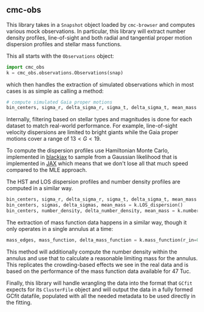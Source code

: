 ## cmc-obs

This library takes in a `Snapshot` object loaded by `cmc-browser` and computes various mock
observations. In particular, this library will extract number density profiles, line-of-sight and
both radial and tangential proper motion dispersion profiles and stellar mass functions.

This all starts with the `Observations` object:

```python
import cmc_obs
k = cmc_obs.observations.Observations(snap)
```

which then handles the extraction of simulated observations which in most cases is as simple as
calling a method:

```python
# compute simulated Gaia proper motions
bin_centers, sigma_r, delta_sigma_r, sigma_t, delta_sigma_t, mean_mass = k.gaia_PMs()
```

Internally, filtering based on stellar types and magnitudes is done for each dataset to match
real-world performance. For example, line-of-sight velocity dispersions are limited to bright giants
while the Gaia proper motions cover a range of $13 < G< 19$.

To compute the dispersion profiles use Hamiltonian Monte Carlo, implemented in
[blackjax](https://github.com/blackjax-devs/blackjax) to sample from a Gaussian likelihood that is
implemented in [JAX](https://github.com/google/jax) which means that we don't lose all that much
speed compared to the MLE approach.

The HST and LOS dispersion profiles and number density profiles are computed in a similar way.

```python
bin_centers, sigma_r, delta_sigma_r, sigma_t, delta_sigma_t, mean_mass = k.hubble_PMs()
bin_centers, sigmas, delta_sigmas, mean_mass = k.LOS_dispersion()
bin_centers, number_density, delta_number_density, mean_mass = k.number_density()
```

The extraction of mass function data happens in a similar way, though it only operates in a single
annulus at a time:

```python
mass_edges, mass_function, delta_mass_function = k.mass_function(r_in=0, r_out=0.4)
```

This method will additionally compute the number density within the annulus and use that to
calculate a reasonable limiting mass for the annulus. This replicates the crowding-based effects we
see in the real data and is based on the performance of the mass function data available for 47 Tuc.

Finally, this library will handle wrangling the data into the format that `GCfit` expects for its
`ClusterFile` object and will output the data in a fully formed GCfit datafile, populated with all
the needed metadata to be used directly in the fitting.

